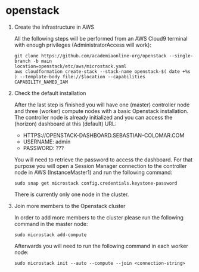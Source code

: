 # openstack

1. Create the infrastructure in AWS

    All the following steps will be performed from an AWS Cloud9 terminal with enough privileges (AdministratorAccess will work):
    ```
    git clone https://github.com/academiaonline-org/openstack --single-branch -b main
    location=openstack/etc/aws/microstack.yaml
    aws cloudformation create-stack --stack-name openstack-$( date +%s ) --template-body file://$location --capabilities CAPABILITY_NAMED_IAM
    ```
    
1. Check the default installation

    After the last step is finished you will have one (master) controller node and three (worker) compute nodes with a basic Openstack installation.
    The controller node is already initialized and you can access the (horizon) dashboard at this (default) URL:
    * HTTPS://OPENSTACK-DASHBOARD.SEBASTIAN-COLOMAR.COM
    * USERNAME: admin
    * PASSWORD: ???
    
    You will need to retrieve the password to access the dashboard.
    For that purpose you will open a Session Manager connection to the controller node in AWS (InstanceMaster1) and run the following command:
    ```
    sudo snap get microstack config.credentials.keystone-password
    ```

    There is currently only one node in the cluster.

1. Join more members to the Openstack cluster

    In order to add more members to the cluster please run the following command in the master node:
    ```
    sudo microstack add-compute
    ```
    Afterwards you will need to run the following command in each worker node:
    ```
    sudo microstack init --auto --compute --join <connection-string>
    ```
